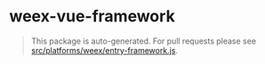 # weex-vue-framework

> This package is auto-generated. For pull requests please see [src/platforms/weex/entry-framework.js](https://github.com/vuejs/vue/blob/dev/src/platforms/weex/entry-framework.js).
